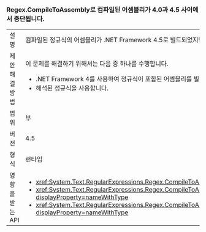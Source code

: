 ### <a name="assemblies-compiled-with-regexcompiletoassembly-breaks-between-40-and-45"></a>Regex.CompileToAssembly로 컴파일된 어셈블리가 4.0과 4.5 사이에서 중단됩니다.

|   |   |
|---|---|
|설명|컴파일된 정규식의 어셈블리가 .NET Framework 4.5로 빌드되었지만 .NET Framework 4를 대상으로 하는 경우, .NET Framework 4가 설치된 시스템에서 해당 어셈블리의 정규식 중 하나를 사용하려고 하면 예외가 throw됩니다.|
|제안 해결 방법|이 문제를 해결하기 위해서는 다음 중 하나를 수행합니다.<ul><li>.NET Framework 4를 사용하여 정규식이 포함된 어셈블리를 빌드합니다.</li><li>해석된 정규식을 사용합니다.</li></ul>|
|범위|부|
|버전|4.5|
|형식|런타임|
|영향을 받는 API|<ul><li><xref:System.Text.RegularExpressions.Regex.CompileToAssembly(System.Text.RegularExpressions.RegexCompilationInfo[],System.Reflection.AssemblyName)?displayProperty=nameWithType></li><li><xref:System.Text.RegularExpressions.Regex.CompileToAssembly(System.Text.RegularExpressions.RegexCompilationInfo[],System.Reflection.AssemblyName,System.Reflection.Emit.CustomAttributeBuilder[])?displayProperty=nameWithType></li><li><xref:System.Text.RegularExpressions.Regex.CompileToAssembly(System.Text.RegularExpressions.RegexCompilationInfo[],System.Reflection.AssemblyName,System.Reflection.Emit.CustomAttributeBuilder[],System.String)?displayProperty=nameWithType></li></ul>|

